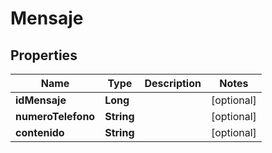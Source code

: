

# Mensaje


## Properties

Name | Type | Description | Notes
------------ | ------------- | ------------- | -------------
**idMensaje** | **Long** |  |  [optional]
**numeroTelefono** | **String** |  |  [optional]
**contenido** | **String** |  |  [optional]




